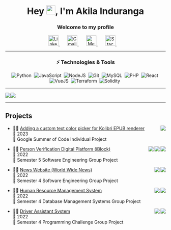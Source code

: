 <h1 align="center">
    Hey <img src="https://media.giphy.com/media/hvRJCLFzcasrR4ia7z/giphy.gif" width="28">, I'm Akila Induranga
</h1>

<h3 align="center">
    Welcome to my profile
</h3>

<!-- Social icons section -->
<p align="center">
    <!-- LinkedIn -->
    <a href="https://www.linkedin.com/in/akila-i" alt="linkedin">
        <img width="32px" alt="LinkedIn" title="LinkedIn" src="https://img.icons8.com/color/344/linkedin.png"/>
    </a>
    &#8287;&#8287;&#8287;&#8287;&#8287;
    <!-- Gmail -->
    <a href="mailto:akila.99g@gmail.com">
        <img width="32px" alt="Gmail" title="Gmail" src="https://img.icons8.com/color/344/gmail.png">
    </a>
    &#8287;&#8287;&#8287;&#8287;&#8287;    
    <!-- Medium -->
    <a href="https://medium.com/@akila-i">
        <img width="32px" alt="Medium" title="Medium" src="https://img.icons8.com/color/344/medium-logo.png"/>
    </a>
    &#8287;&#8287;&#8287;&#8287;&#8287;
    <!-- StackOverFlow -->
    <a href="https://stackoverflow.com/users/16899162/akila-gamage">
        <img width="32px" alt="StackOverFlow" title="StackOverflow" src="https://cdn-icons-png.flaticon.com/512/2111/2111628.png"/>
    </a>
    &#8287;&#8287;&#8287;&#8287;&#8287;

</p>

---

<h3 align="center">
    ⚡ Technologies & Tools
</h3>

<p align="center">
    <img src="https://img.shields.io/badge/Python-FFD43B?logo=python&logoColor=blue" alt="Python"/>&nbsp;
    <img src="https://img.shields.io/badge/JavaScript-323330?logo=javascript&logoColor=F7DF1E" alt="JavaScript" />&nbsp;
    <img src="https://img.shields.io/badge/Node.js-339933?logo=nodedotjs&logoColor=white" alt="NodeJS" />&nbsp;
    <img src="https://img.shields.io/badge/GIT-E44C30?logo=git&logoColor=white" alt="Git" />&nbsp;
    <img src="https://img.shields.io/badge/MySQL-005C84?logo=mysql&logoColor=white" alt="MySQL" />&nbsp;
    <img src="https://img.shields.io/badge/PHP-777BB4?logo=php&logoColor=white" alt="PHP" />&nbsp;
    <img src="https://img.shields.io/badge/React-20232A?logo=react&logoColor=61DAFB" alt="React" />&nbsp;
    <img src="https://img.shields.io/badge/Vue.js-35495E?logo=vue.js&logoColor=4FC08D" alt="VueJS" />&nbsp;
<!--     <img src="https://github.com/devicons/devicon/blob/master/icons/java/java-original-wordmark.svg" alt="Java" width="40" height="40"/>&nbsp; -->
<!--     <img src="https://img.shields.io/badge/GitHub-100000?style=for-the-badge&logo=github&logoColor=white" alt="GitHub" />&nbsp; -->
    <img src="https://img.shields.io/badge/Terraform-7B42BC?logo=terraform&logoColor=white" alt="Terraform" />&nbsp;
    <img src="https://img.shields.io/badge/Solidity-e6e6e6?logo=solidity&logoColor=black" alt="Solidity" />&nbsp;
</p>



---
<div align="center" style="display: flex; flex-direction: row;">
    <img src="https://github-readme-stats-git-masterrstaa-rickstaa.vercel.app/api?username=akila-i&theme=merko"/>
    <img src="https://github-readme-stats.vercel.app/api/top-langs/?username=akila-i&theme=merko"/>
</div>

---

## Projects

<img align="right" src="https://img.shields.io/badge/Vue.js-35495E?logo=vue.js&logoColor=4FC08D" />


- 👨‍💻 <a href="https://github.com/Akila-I/gsoc-2023">Adding a custom text color picker for Kolibri EPUB renderer</a>\
📅 2023\
📍 Google Summer of Code Individual Project


<img align="right" src="https://img.shields.io/badge/Solidity-e6e6e6?logo=solidity&logoColor=black" />
<img align="right" src="https://img.shields.io/badge/Ethereum-3C3C3D?logo=Ethereum&logoColor=white" />
<img align="right" src="https://img.shields.io/badge/Dart-0175C2?logo=dart&logoColor=white" />


- 👨‍💻 <a href="https://github.com/IdentityBlock">Person Verification Digital Platform (iBlock)</a>\
📅 2022\
📍 Semester 5 Software Engineering Group Project


<img align="right" src="https://img.shields.io/badge/Laravel-FF2D20?logo=laravel&logoColor=white" />
<img align="right" src="https://img.shields.io/badge/Bootstrap-563D7C?logo=bootstrap&logoColor=white" />


- 👨‍💻 <a href="https://github.com/Akila-I/world-wide-news">News Website (World Wide News)</a>\
📅 2022\
📍 Semester 4 Software Engineering Group Project


<img align="right" src="https://img.shields.io/badge/MySQL-005C84?logo=mysql&logoColor=white" />
<img align="right" src="https://img.shields.io/badge/PHP-777BB4?logo=php&logoColor=white" />


- 👨‍💻 <a href="https://github.com/Akila-I/HRM">Human Resource Management System</a>\
📅 2022\
📍 Semester 4 Database Management Systems Group Project


<img align="right" src="https://img.shields.io/badge/Python-FFD43B?logo=python&logoColor=blue" />
<img align="right" src="https://img.shields.io/badge/OpenCV-27338e?logo=OpenCV&logoColor=white" />


- 👨‍💻 <a href="https://github.com/Akila-I/DriverAssistanceSystem-33kdp">Driver Assistant System</a>\
📅 2022\
📍 Semester 4 Programming Challenge Group Project

